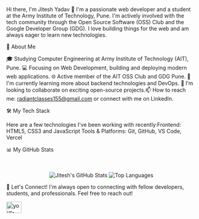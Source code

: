 ​Hi there, I'm Jitesh Yadav 👋
​I'm a passionate web developer and a student at the Army Institute of Technology, Pune. I'm actively involved with the tech community through the Open Source Software (OSS) Club and the Google Developer Group (GDG). I love building things for the web and am always eager to learn new technologies.

​🚀 About Me

​🎓 Studying Computer Engineering at Army Institute of Technology (AIT), Pune.
​💻 Focusing on Web Development, building and deploying modern web applications.
​🌐 Active member of the AIT OSS Club and GDG Pune.
​🌱 I'm currently learning more about backend technologies and DevOps.
​👯 I’m looking to collaborate on exciting open-source projects.
​📫 How to reach me: radiantclasses155@gmail.com or connect with me on LinkedIn.

​🛠️ My Tech Stack

​Here are a few technologies I've been working with recently:
​Frontend: HTML5, CSS3 and JavaScript
​Tools & Platforms: Git, GitHub, VS Code, Vercel


​📊 My GitHub Stats

​<p align="center">
<img src="https://github-readme-stats.vercel.app/api?username=radiantclasses155-cmyk&show_icons=true&theme=radical" alt="Jitesh's GitHub Stats" />
<img src="https://github-readme-stats.vercel.app/api/top-langs/?username=radiantclasses155-cmyk&layout=compact&theme=radical" alt="Top Languages" />
</p>

​🤝 Let's Connect!
​I'm always open to connecting with fellow developers, students, and professionals. Feel free to reach out!
​<p align="left">
<a href="https://linkedin.com/in/jitesh-yadav-904163376" target="blank"><img align="center" src="https://raw.githubusercontent.com/rahuldkjain/github-profile-readme-generator/master/src/images/icons/Social/linked-in-alt.svg" alt="your-linkedin-profile" height="30" width="40" /></a>
</p>
